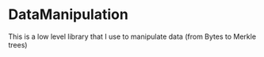 # DataManipulation

This is a low level library that I use to manipulate data (from Bytes to Merkle trees)